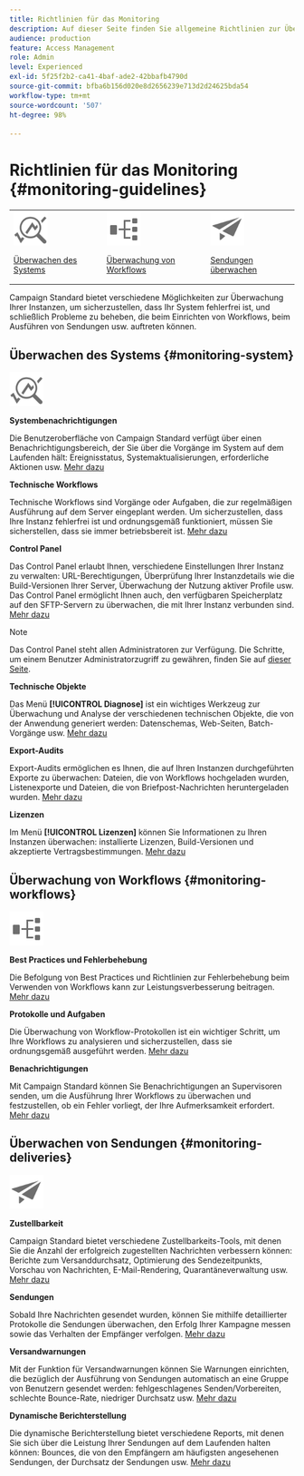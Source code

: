```yaml
---
title: Richtlinien für das Monitoring
description: Auf dieser Seite finden Sie allgemeine Richtlinien zur Überwachung von Campaign Standard
audience: production
feature: Access Management
role: Admin
level: Experienced
exl-id: 5f25f2b2-ca41-4baf-ade2-42bbafb4790d
source-git-commit: bfba6b156d020e8d2656239e713d2d24625bda54
workflow-type: tm+mt
source-wordcount: '507'
ht-degree: 98%

---
```


# Richtlinien für das Monitoring {#monitoring-guidelines}

<table>
<tr><td><img src="assets/do-not-localize/icon_system.svg" width="60px"><p><a href="#monitoring-system">Überwachen des Systems</a></p></td>
<td><img src="assets/do-not-localize/icon_workflows.svg" width="60px"><p><a href="#moniroting-workflows">Überwachung von Workflows</a></p></td>
<td><img src="assets/do-not-localize/icon_send.svg" width="60px"><p><a href="#monitoring-deliveries">Sendungen überwachen</a></p></td></tr>
</table>

Campaign Standard bietet verschiedene Möglichkeiten zur Überwachung Ihrer Instanzen, um sicherzustellen, dass Ihr System fehlerfrei ist, und schließlich Probleme zu beheben, die beim Einrichten von Workflows, beim Ausführen von Sendungen usw. auftreten können.

## Überwachen des Systems {#monitoring-system}

<img src="assets/do-not-localize/icon_system.svg" width="60px">

**Systembenachrichtigungen**

Die Benutzeroberfläche von Campaign Standard verfügt über einen Benachrichtigungsbereich, der Sie über die Vorgänge im System auf dem Laufenden hält: Ereignisstatus, Systemaktualisierungen, erforderliche Aktionen usw. [Mehr dazu](../../start/using/interface-description.md#top-bar)


**Technische Workflows**

Technische Workflows sind Vorgänge oder Aufgaben, die zur regelmäßigen Ausführung auf dem Server eingeplant werden. Um sicherzustellen, dass Ihre Instanz fehlerfrei ist und ordnungsgemäß funktioniert, müssen Sie sicherstellen, dass sie immer betriebsbereit ist. [Mehr dazu](../../administration/using/technical-workflows.md)

**Control Panel**

Das Control Panel erlaubt Ihnen, verschiedene Einstellungen Ihrer Instanz zu verwalten: URL-Berechtigungen, Überprüfung Ihrer Instanzdetails wie die Build-Versionen Ihrer Server, Überwachung der Nutzung aktiver Profile usw. Das Control Panel ermöglicht Ihnen auch, den verfügbaren Speicherplatz auf den SFTP-Servern zu überwachen, die mit Ihrer Instanz verbunden sind. [Mehr dazu](https://experienceleague.adobe.com/docs/control-panel/using/control-panel-home.html?lang=de)

>[!NOTE]
>
>Das Control Panel steht allen Administratoren zur Verfügung. Die Schritte, um einem Benutzer Administratorzugriff zu gewähren, finden Sie auf [dieser Seite](https://experienceleague.adobe.com/docs/control-panel/using/discover-control-panel/managing-permissions.html?lang=de#discover-control-panel).

**Technische Objekte**

Das Menü **[!UICONTROL Diagnose]** ist ein wichtiges Werkzeug zur Überwachung und Analyse der verschiedenen technischen Objekte, die von der Anwendung generiert werden: Datenschemas, Web-Seiten, Batch-Vorgänge usw. [Mehr dazu](../../developing/using/monitoring-data-model-changes.md)

**Export-Audits**

Export-Audits ermöglichen es Ihnen, die auf Ihren Instanzen durchgeführten Exporte zu überwachen: Dateien, die von Workflows hochgeladen wurden, Listenexporte und Dateien, die von Briefpost-Nachrichten heruntergeladen wurden.
[Mehr dazu](../../administration/using/auditing-export-logs.md)

**Lizenzen**

Im Menü **[!UICONTROL Lizenzen]** können Sie Informationen zu Ihren Instanzen überwachen: installierte Lizenzen, Build-Versionen und akzeptierte Vertragsbestimmungen.
[Mehr dazu](../../administration/using/licenses.md)

## Überwachung von Workflows {#monitoring-workflows}

<img src="assets/do-not-localize/icon_workflows.svg" width="60px">

**Best Practices und Fehlerbehebung**

Die Befolgung von Best Practices und Richtlinien zur Fehlerbehebung beim Verwenden von Workflows kann zur Leistungsverbesserung beitragen.
[Mehr dazu](../../automating/using/best-practices-workflows.md)

**Protokolle und Aufgaben**

Die Überwachung von Workflow-Protokollen ist ein wichtiger Schritt, um Ihre Workflows zu analysieren und sicherzustellen, dass sie ordnungsgemäß ausgeführt werden.
[Mehr dazu](../../automating/using/monitoring-workflow-execution.md#workflow-log-and-tasks)

**Benachrichtigungen**

Mit Campaign Standard können Sie Benachrichtigungen an Supervisoren senden, um die Ausführung Ihrer Workflows zu überwachen und festzustellen, ob ein Fehler vorliegt, der Ihre Aufmerksamkeit erfordert.
[Mehr dazu](../../automating/using/monitoring-workflow-execution.md#error-management)

## Überwachen von Sendungen {#monitoring-deliveries}

<img src="assets/do-not-localize/icon_send.svg" width="60px">

**Zustellbarkeit**

Campaign Standard bietet verschiedene Zustellbarkeits-Tools, mit denen Sie die Anzahl der erfolgreich zugestellten Nachrichten verbessern können: Berichte zum Versanddurchsatz, Optimierung des Sendezeitpunkts, Vorschau von Nachrichten, E-Mail-Rendering, Quarantäneverwaltung usw.
[Mehr dazu](../../sending/using/about-deliverability.md)

**Sendungen**

Sobald Ihre Nachrichten gesendet wurden, können Sie mithilfe detaillierter Protokolle die Sendungen überwachen, den Erfolg Ihrer Kampagne messen sowie das Verhalten der Empfänger verfolgen.
[Mehr dazu](../../sending/using/monitoring-a-delivery.md)

**Versandwarnungen**

Mit der Funktion für Versandwarnungen können Sie Warnungen einrichten, die bezüglich der Ausführung von Sendungen automatisch an eine Gruppe von Benutzern gesendet werden: fehlgeschlagenes Senden/Vorbereiten, schlechte Bounce-Rate, niedriger Durchsatz usw.
[Mehr dazu](../../sending/using/receiving-alerts-when-failures-happen.md)

**Dynamische Berichterstellung**

Die dynamische Berichterstellung bietet verschiedene Reports, mit denen Sie sich über die Leistung Ihrer Sendungen auf dem Laufenden halten können: Bounces, die von den Empfängern am häufigsten angesehenen Sendungen, der Durchsatz der Sendungen usw.
[Mehr dazu](../../reporting/using/about-dynamic-reports.md)

